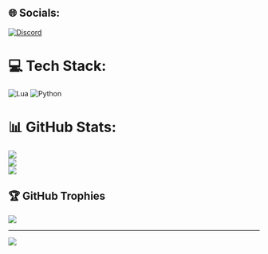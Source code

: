 ## 🌐 Socials:
[![Discord](https://img.shields.io/badge/Discord-%237289DA.svg?logo=discord&logoColor=white)](https://discord.gg/https://discord.com/users/834769808297164831) 

# 💻 Tech Stack:
![Lua](https://img.shields.io/badge/lua-%232C2D72.svg?style=for-the-badge&logo=lua&logoColor=white) ![Python](https://img.shields.io/badge/python-3670A0?style=for-the-badge&logo=python&logoColor=ffdd54)
# 📊 GitHub Stats:
![](https://github-readme-stats.vercel.app/api?username=D3ATH-hub&theme=dark&hide_border=false&include_all_commits=false&count_private=false)<br/>
![](https://nirzak-streak-stats.vercel.app/?user=D3ATH-hub&theme=dark&hide_border=false)<br/>
![](https://github-readme-stats.vercel.app/api/top-langs/?username=D3ATH-hub&theme=dark&hide_border=false&include_all_commits=false&count_private=false&layout=compact)

## 🏆 GitHub Trophies
![](https://github-profile-trophy.vercel.app/?username=D3ATH-hub&theme=dark&no-frame=true&no-bg=true&margin-w=4)

---
[![](https://visitcount.itsvg.in/api?id=D3ATH-hub&icon=5&color=12)](https://visitcount.itsvg.in)
